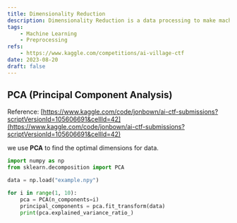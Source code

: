 ```yaml
---
title: Dimensionality Reduction
description: Dimensionality Reduction is a data processing to make machine learning models easier to train.
tags: 
    - Machine Learning
    - Preprocessing
refs:
    - https://www.kaggle.com/competitions/ai-village-ctf
date: 2023-08-20
draft: false
---
```


## PCA (Principal Component Analysis)

Reference: [https://www.kaggle.com/code/jonbown/ai-ctf-submissions?scriptVersionId=105606691&cellId=42](https://www.kaggle.com/code/jonbown/ai-ctf-submissions?scriptVersionId=105606691&cellId=42)

we use **PCA** to find the optimal dimensions for data.

```python
import numpy as np
from sklearn.decomposition import PCA

data = np.load("example.npy")

for i in range(1, 10):
	pca = PCA(n_components=i)
	principal_components = pca.fit_transform(data)
	print(pca.explained_variance_ratio_)
```
